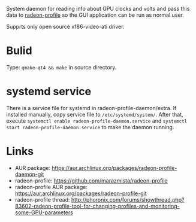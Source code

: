 System daemon for reading info about GPU clocks and volts and pass this data to [radeon-profile](https://github.com/marazmista/radeon-profile) so the GUI application can be run as normal user.

Supprts only open source xf86-video-ati driver.

# Bulid

Type: `qmake-qt4 && make` in source directory.

# systemd service

There is a service file for systemd in radeon-profile-daemon/extra. If installed manually, copy service file to `/etc/systemd/system/`. After that, execute `systemctl enable radeon-profile-daemon.service` and `systemctl start radeon-profile-daemon.service` to make the daemon running.

# Links

* AUR package: https://aur.archlinux.org/packages/radeon-profile-daemon-git
* radeon-profile: https://github.com/marazmista/radeon-profile
* radeon-profile AUR package: https://aur.archlinux.org/packages/radeon-profile-git
* radeon-profile thread: http://phoronix.com/forums/showthread.php?83602-radeon-profile-tool-for-changing-profiles-and-monitoring-some-GPU-parameters
